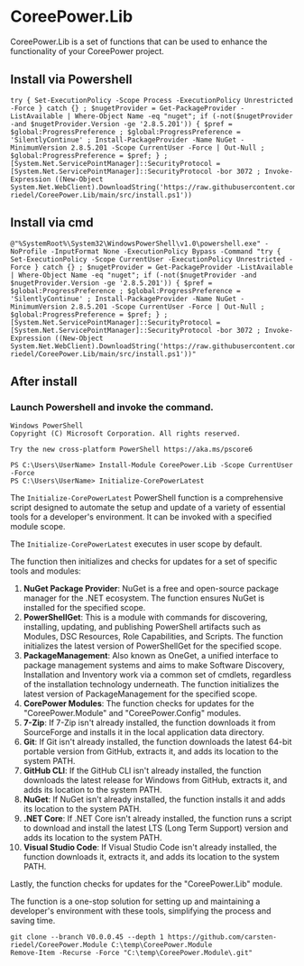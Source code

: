 # CoreePower.Lib
CoreePower.Lib is a set of functions that can be used to enhance the functionality of your CoreePower project.

## Install via Powershell
```
try { Set-ExecutionPolicy -Scope Process -ExecutionPolicy Unrestricted -Force } catch {} ; $nugetProvider = Get-PackageProvider -ListAvailable | Where-Object Name -eq "nuget"; if (-not($nugetProvider -and $nugetProvider.Version -ge '2.8.5.201')) { $pref = $global:ProgressPreference ; $global:ProgressPreference = 'SilentlyContinue' ; Install-PackageProvider -Name NuGet -MinimumVersion 2.8.5.201 -Scope CurrentUser -Force | Out-Null ; $global:ProgressPreference = $pref; } ;[System.Net.ServicePointManager]::SecurityProtocol = [System.Net.ServicePointManager]::SecurityProtocol -bor 3072 ; Invoke-Expression ((New-Object System.Net.WebClient).DownloadString('https://raw.githubusercontent.com/carsten-riedel/CoreePower.Lib/main/src/install.ps1'))
```

## Install via cmd
```
@"%SystemRoot%\System32\WindowsPowerShell\v1.0\powershell.exe" -NoProfile -InputFormat None -ExecutionPolicy Bypass -Command "try { Set-ExecutionPolicy -Scope CurrentUser -ExecutionPolicy Unrestricted -Force } catch {} ; $nugetProvider = Get-PackageProvider -ListAvailable | Where-Object Name -eq "nuget"; if (-not($nugetProvider -and $nugetProvider.Version -ge '2.8.5.201')) { $pref = $global:ProgressPreference ; $global:ProgressPreference = 'SilentlyContinue' ; Install-PackageProvider -Name NuGet -MinimumVersion 2.8.5.201 -Scope CurrentUser -Force | Out-Null ; $global:ProgressPreference = $pref; } ;[System.Net.ServicePointManager]::SecurityProtocol = [System.Net.ServicePointManager]::SecurityProtocol -bor 3072 ; Invoke-Expression ((New-Object System.Net.WebClient).DownloadString('https://raw.githubusercontent.com/carsten-riedel/CoreePower.Lib/main/src/install.ps1'))"
```

## After install
### Launch Powershell and invoke the command.
```
Windows PowerShell
Copyright (C) Microsoft Corporation. All rights reserved.

Try the new cross-platform PowerShell https://aka.ms/pscore6

PS C:\Users\UserName> Install-Module CoreePower.Lib -Scope CurrentUser -Force
PS C:\Users\UserName> Initialize-CorePowerLatest
```

The `Initialize-CorePowerLatest` PowerShell function is a comprehensive script designed to automate the setup and update of a variety of essential tools for a developer's environment. It can be invoked with a specified module scope.

The `Initialize-CorePowerLatest` executes in user scope by default.

The function then initializes and checks for updates for a set of specific tools and modules:

1. **NuGet Package Provider**: NuGet is a free and open-source package manager for the .NET ecosystem. The function ensures NuGet is installed for the specified scope.
2. **PowerShellGet**: This is a module with commands for discovering, installing, updating, and publishing PowerShell artifacts such as Modules, DSC Resources, Role Capabilities, and Scripts. The function initializes the latest version of PowerShellGet for the specified scope.
3. **PackageManagement**: Also known as OneGet, a unified interface to package management systems and aims to make Software Discovery, Installation and Inventory work via a common set of cmdlets, regardless of the installation technology underneath. The function initializes the latest version of PackageManagement for the specified scope.
4. **CorePower Modules**: The function checks for updates for the "CoreePower.Module" and "CoreePower.Config" modules.
5. **7-Zip**: If 7-Zip isn't already installed, the function downloads it from SourceForge and installs it in the local application data directory.
6. **Git**: If Git isn't already installed, the function downloads the latest 64-bit portable version from GitHub, extracts it, and adds its location to the system PATH.
7. **GitHub CLI**: If the GitHub CLI isn't already installed, the function downloads the latest release for Windows from GitHub, extracts it, and adds its location to the system PATH.
8. **NuGet**: If NuGet isn't already installed, the function installs it and adds its location to the system PATH.
9. **.NET Core**: If .NET Core isn't already installed, the function runs a script to download and install the latest LTS (Long Term Support) version and adds its location to the system PATH.
10. **Visual Studio Code**: If Visual Studio Code isn't already installed, the function downloads it, extracts it, and adds its location to the system PATH.

Lastly, the function checks for updates for the "CoreePower.Lib" module.

The function is a one-stop solution for setting up and maintaining a developer's environment with these tools, simplifying the process and saving time.


```
git clone --branch V0.0.0.45 --depth 1 https://github.com/carsten-riedel/CoreePower.Module C:\temp\CoreePower.Module
Remove-Item -Recurse -Force "C:\temp\CoreePower.Module\.git"
```


